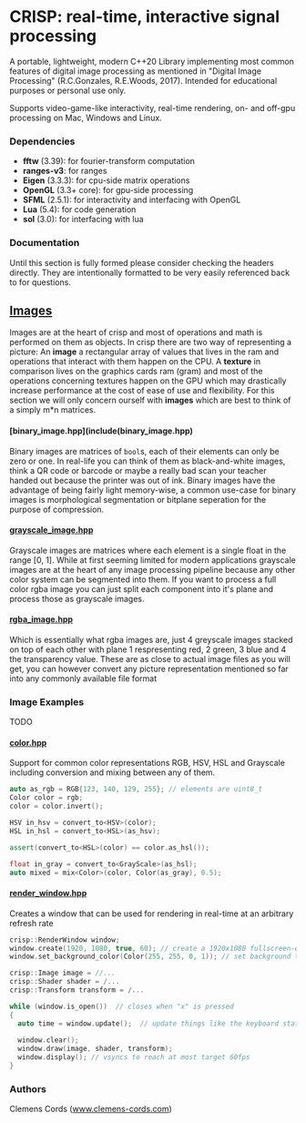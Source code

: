 # CRISP: real-time, interactive signal processing

A portable, lightweight, modern C++20 Library implementing most common features of digital image processing as mentioned in "Digital Image Processing" (R.C.Gonzales, R.E.Woods, 2017). Intended for educational purposes or personal use only.

Supports video-game-like interactivity, real-time rendering, on- and off-gpu processing on Mac, Windows and Linux. 

### Dependencies
- **fftw** (3.39): for fourier-transform computation
- **ranges-v3**: for ranges
- **Eigen** (3.3.3): for cpu-side matrix operations
- **OpenGL** (3.3+ core): for gpu-side processing
- **SFML** (2.5.1): for interactivity and interfacing with OpenGL 
- **Lua** (5.4): for code generation
- **sol** (3.0): for interfacing with lua

### Documentation
Until this section is fully formed please consider checking the headers directly. They are intentionally formatted to be very easily referenced back to for questions.

## [Images](include/image.hpp)
Images are at the heart of crisp and most of operations and math is performed on them as objects. In crisp there are two way of representing a picture: An **image** a rectangular array of values that lives in the ram and operations that interact with them happen on the CPU. A **texture** in comparison lives on the graphics cards ram (gram) and most of the operations concerning textures happen on the GPU which may drastically increase performance at the cost of ease of use and flexibility. For this section we will only concern ourself with **images** which are best to think of a simply m\*n matrices.

#### [binary_image.hpp](include(binary_image.hpp)
Binary images are matrices of ``bool``s, each of their elements can only be zero or one. In real-life you can think of them as black-and-white images, think a QR code or barcode or maybe a really bad scan your teacher handed out because the printer was out of ink. 
Binary images have the advantage of being fairly light memory-wise, a common use-case for binary images is morphological segmentation or bitplane seperation for the purpose of compression.

#### [grayscale_image.hpp](include/grayscale_image.hpp)
Grayscale images are matrices where each element is a single float in the range [0, 1]. While at first seeming limited for modern applications grayscale images are at the heart of any image processing pipeline because any other color system can be segmented into them. If you want to process a full color rgba image you can just split each component into it's plane and process those as grayscale images. 

#### [rgba_image.hpp](include/rgba_image.hpp)
Which is essentially what rgba images are, just 4 greyscale images stacked on top of each other with plane 1 respresenting red, 2 green, 3 blue and 4 the transparency value. These are as close to actual image files as you will get, you can however convert any picture representation mentioned so far into any commonly available file format

### Image Examples
TODO


#### [color.hpp](include/color.hpp)
Support for common color representations RGB, HSV, HSL and Grayscale including conversion and mixing between any of them.

```cpp 
auto as_rgb = RGB{123, 140, 129, 255}; // elements are uint8_t
Color color = rgb;
color = color.invert();

HSV in_hsv = convert_to<HSV>(color);
HSL in_hsl = convert_to<HSL>(as_hsv);

assert(convert_to<HSL>(color) == color.as_hsl());

float in_gray = convert_to<GrayScale>(as_hsl);
auto mixed = mix<Color>(color, Color(as_gray), 0.5);
```

#### [render_window.hpp](include/render_window.hpp)
Creates a window that can be used for rendering in real-time at an arbitrary refresh rate

```cpp
crisp::RenderWindow window;
window.create(1920, 1080, true, 60); // create a 1920x1080 fullscreen-only window with a max refresh rate of 60fps
window.set_background_color(Color(255, 255, 0, 1)); // set background to magenta for better contrast

crisp::Image image = //...
crisp::Shader shader = /...
crisp::Transform transform = /...

while (window.is_open())  // closes when "x" is pressed
{
  auto time = window.update();  // update things like the keyboard state
  
  window.clear();
  window.draw(image, shader, transform);
  window.display(); // vsyncs to reach at most target 60fps
}
```

### Authors
Clemens Cords (www.clemens-cords.com)
